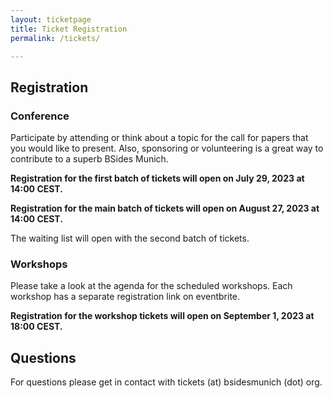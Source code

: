 ```yaml
---
layout: ticketpage
title: Ticket Registration
permalink: /tickets/

---
```


## Registration

### Conference

Participate by attending or think about a topic for the call for papers that you would like to present.
Also, sponsoring or volunteering is a great way to contribute to a superb BSides Munich.

**Registration for the first batch of tickets will open on July 29, 2023 at 14:00 CEST.**

**Registration for the main batch of tickets will open on August 27, 2023 at 14:00 CEST.**

The waiting list will open with the second batch of tickets.

### Workshops

Please take a look at the agenda for the scheduled workshops.
Each workshop has a separate registration link on eventbrite.

**Registration for the workshop tickets will open on September 1, 2023 at 18:00 CEST.**

## Questions

For questions please get in contact with tickets (at) bsidesmunich (dot) org.
 
